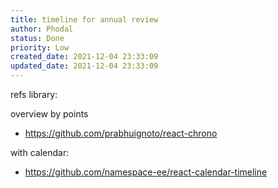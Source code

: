 ```yaml
---
title: timeline for annual review
author: Phodal
status: Done
priority: Low
created_date: 2021-12-04 23:33:09
updated_date: 2021-12-04 23:33:09
---
```


refs library:

overview by points

- https://github.com/prabhuignoto/react-chrono

with calendar:

- https://github.com/namespace-ee/react-calendar-timeline

